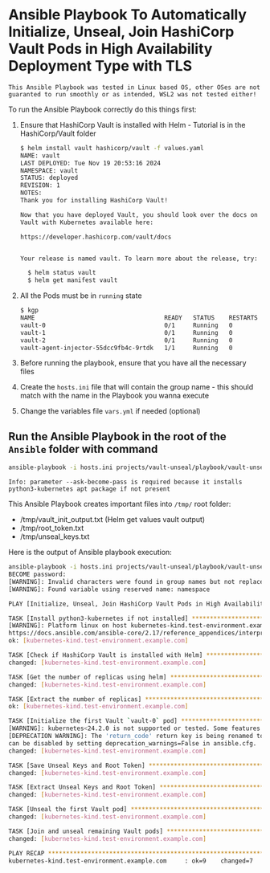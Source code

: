 # Ansible Playbook To Automatically Initialize, Unseal, Join HashiCorp Vault Pods in High Availability Deployment Type with TLS

`This Ansible Playbook was tested in Linux based OS, other OSes are not guaranted to run smoothly or as intended, WSL2 was not tested either!`

To run the Ansible Playbook correctly do this things first:

1. Ensure that HashiCorp Vault is installed with Helm - Tutorial is in the HashiCorp/Vault folder

    ```bash
    $ helm install vault hashicorp/vault -f values.yaml
    NAME: vault
    LAST DEPLOYED: Tue Nov 19 20:53:16 2024
    NAMESPACE: vault
    STATUS: deployed
    REVISION: 1
    NOTES:
    Thank you for installing HashiCorp Vault!

    Now that you have deployed Vault, you should look over the docs on using
    Vault with Kubernetes available here:

    https://developer.hashicorp.com/vault/docs


    Your release is named vault. To learn more about the release, try:

      $ helm status vault
      $ helm get manifest vault
    ```

2. All the Pods must be in `running` state

    ```bash
    $ kgp
    NAME                                    READY   STATUS    RESTARTS   AGE
    vault-0                                 0/1     Running   0          7s
    vault-1                                 0/1     Running   0          7s
    vault-2                                 0/1     Running   0          7s
    vault-agent-injector-55dcc9fb4c-9rtdk   1/1     Running   0          8s
    ```

3. Before running the playbook, ensure that you have all the necessary files
4. Create the `hosts.ini` file that will contain the group name - this should match with the name in the Playbook you wanna execute
5. Change the variables file `vars.yml` if needed (optional)

## Run the Ansible Playbook in the root of the `Ansible` folder with command

```bash
ansible-playbook -i hosts.ini projects/vault-unseal/playbook/vault-unseal.yml --ask-become-pass
```

`Info: parameter --ask-become-pass is required because it installs python3-kubernetes apt package if not present`

This Ansible Playbook creates important files into `/tmp/` root folder:

- /tmp/vault_init_output.txt (Helm get values vault output)
- /tmp/root_token.txt
- /tmp/unseal_keys.txt

Here is the output of Ansible playbook execution:

```bash
ansible-playbook -i hosts.ini projects/vault-unseal/playbook/vault-unseal.yml --ask-become-pass
BECOME password:
[WARNING]: Invalid characters were found in group names but not replaced, use -vvvv to see details
[WARNING]: Found variable using reserved name: namespace

PLAY [Initialize, Unseal, Join HashiCorp Vault Pods in High Availability Deployment Type] *****************************************************************************************************************************************************************

TASK [Install python3-kubernetes if not installed] ********************************************************************************************************************************************************************************************************
[WARNING]: Platform linux on host kubernetes-kind.test-environment.example.com is using the discovered Python interpreter at /usr/bin/python3.12, but future installation of another Python interpreter could change the meaning of that path. See
https://docs.ansible.com/ansible-core/2.17/reference_appendices/interpreter_discovery.html for more information.
ok: [kubernetes-kind.test-environment.example.com]

TASK [Check if HashiCorp Vault is installed with Helm] ****************************************************************************************************************************************************************************************************
changed: [kubernetes-kind.test-environment.example.com]

TASK [Get the number of replicas using helm] **************************************************************************************************************************************************************************************************************
changed: [kubernetes-kind.test-environment.example.com]

TASK [Extract the number of replicas] *********************************************************************************************************************************************************************************************************************
ok: [kubernetes-kind.test-environment.example.com]

TASK [Initialize the first Vault `vault-0` pod] ***********************************************************************************************************************************************************************************************************
[WARNING]: kubernetes<24.2.0 is not supported or tested. Some features may not work.
[DEPRECATION WARNING]: The 'return_code' return key is being renamed to 'rc'. Both keys are being returned for now to allow users to migrate their automation. This feature will be removed from kubernetes.core in version 4.0.0. Deprecation warnings
can be disabled by setting deprecation_warnings=False in ansible.cfg.
changed: [kubernetes-kind.test-environment.example.com]

TASK [Save Unseal Keys and Root Token] ********************************************************************************************************************************************************************************************************************
changed: [kubernetes-kind.test-environment.example.com]

TASK [Extract Unseal Keys and Root Token] *****************************************************************************************************************************************************************************************************************
changed: [kubernetes-kind.test-environment.example.com]

TASK [Unseal the first Vault pod] *************************************************************************************************************************************************************************************************************************
changed: [kubernetes-kind.test-environment.example.com]

TASK [Join and unseal remaining Vault pods] ***************************************************************************************************************************************************************************************************************
changed: [kubernetes-kind.test-environment.example.com]

PLAY RECAP ************************************************************************************************************************************************************************************************************************************************
kubernetes-kind.test-environment.example.com     : ok=9    changed=7    unreachable=0    failed=0    skipped=0    rescued=0    ignored=0
```
